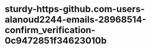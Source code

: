 # sturdy-https-github.com-users-alanoud2244-emails-28968514-confirm_verification-0c9472851f34623010b